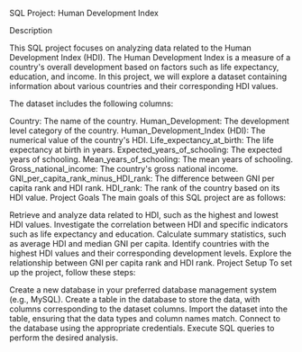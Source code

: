 
SQL Project: Human Development Index


Description

This SQL project focuses on analyzing data related to the Human Development Index (HDI). The Human Development Index is a measure of a country's overall development based on factors such as life expectancy, education, and income. In this project, we will explore a dataset containing information about various countries and their corresponding HDI values.

The dataset includes the following columns:

Country: The name of the country.
Human_Development: The development level category of the country.
Human_Development_Index (HDI): The numerical value of the country's HDI.
Life_expectancy_at_birth: The life expectancy at birth in years.
Expected_years_of_schooling: The expected years of schooling.
Mean_years_of_schooling: The mean years of schooling.
Gross_national_income: The country's gross national income.
GNI_per_capita_rank_minus_HDI_rank: The difference between GNI per capita rank and HDI rank.
HDI_rank: The rank of the country based on its HDI value.
Project Goals
The main goals of this SQL project are as follows:

Retrieve and analyze data related to HDI, such as the highest and lowest HDI values.
Investigate the correlation between HDI and specific indicators such as life expectancy and education.
Calculate summary statistics, such as average HDI and median GNI per capita.
Identify countries with the highest HDI values and their corresponding development levels.
Explore the relationship between GNI per capita rank and HDI rank.
Project Setup
To set up the project, follow these steps:

Create a new database in your preferred database management system (e.g., MySQL).
Create a table in the database to store the data, with columns corresponding to the dataset columns.
Import the dataset into the table, ensuring that the data types and column names match.
Connect to the database using the appropriate credentials.
Execute SQL queries to perform the desired analysis.
